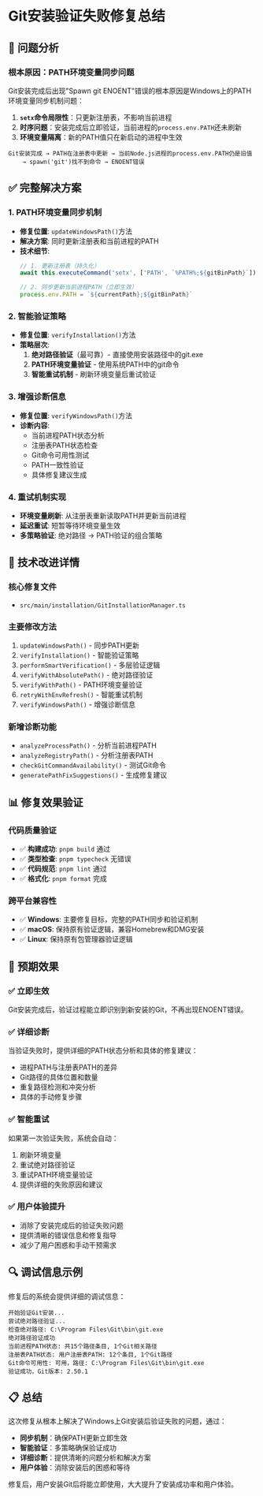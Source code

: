 # Git安装验证失败修复总结

## 🚨 问题分析

### 根本原因：PATH环境变量同步问题
Git安装完成后出现"Spawn git ENOENT"错误的根本原因是Windows上的PATH环境变量同步机制问题：

1. **`setx`命令局限性**：只更新注册表，不影响当前进程
2. **时序问题**：安装完成后立即验证，当前进程的`process.env.PATH`还未刷新
3. **环境变量隔离**：新的PATH值只在新启动的进程中生效

```
Git安装完成 → PATH在注册表中更新 → 当前Node.js进程的process.env.PATH仍是旧值 
    → spawn('git')找不到命令 → ENOENT错误
```

## ✅ 完整解决方案

### 1. PATH环境变量同步机制
- **修复位置**: `updateWindowsPath()`方法
- **解决方案**: 同时更新注册表和当前进程的PATH
- **技术细节**: 
  ```typescript
  // 1. 更新注册表（持久化）
  await this.executeCommand('setx', ['PATH', `%PATH%;${gitBinPath}`])
  
  // 2. 同步更新当前进程PATH（立即生效）
  process.env.PATH = `${currentPath};${gitBinPath}`
  ```

### 2. 智能验证策略
- **修复位置**: `verifyInstallation()`方法
- **策略层次**:
  1. **绝对路径验证**（最可靠）- 直接使用安装路径中的git.exe
  2. **PATH环境变量验证** - 使用系统PATH中的git命令
  3. **智能重试机制** - 刷新环境变量后重试验证

### 3. 增强诊断信息
- **修复位置**: `verifyWindowsPath()`方法
- **诊断内容**:
  - 当前进程PATH状态分析
  - 注册表PATH状态检查
  - Git命令可用性测试
  - PATH一致性验证
  - 具体修复建议生成

### 4. 重试机制实现
- **环境变量刷新**: 从注册表重新读取PATH并更新当前进程
- **延迟重试**: 短暂等待环境变量生效
- **多策略验证**: 绝对路径 → PATH验证的组合策略

## 🔧 技术改进详情

### 核心修复文件
- `src/main/installation/GitInstallationManager.ts`

### 主要修改方法
1. `updateWindowsPath()` - 同步PATH更新
2. `verifyInstallation()` - 智能验证策略
3. `performSmartVerification()` - 多层验证逻辑
4. `verifyWithAbsolutePath()` - 绝对路径验证
5. `verifyWithPath()` - PATH环境变量验证
6. `retryWithEnvRefresh()` - 智能重试机制
7. `verifyWindowsPath()` - 增强诊断信息

### 新增诊断功能
- `analyzeProcessPath()` - 分析当前进程PATH
- `analyzeRegistryPath()` - 分析注册表PATH
- `checkGitCommandAvailability()` - 测试Git命令
- `generatePathFixSuggestions()` - 生成修复建议

## 📊 修复效果验证

### 代码质量验证
- ✅ **构建成功**: `pnpm build` 通过
- ✅ **类型检查**: `pnpm typecheck` 无错误
- ✅ **代码规范**: `pnpm lint` 通过
- ✅ **格式化**: `pnpm format` 完成

### 跨平台兼容性
- ✅ **Windows**: 主要修复目标，完整的PATH同步和验证机制
- ✅ **macOS**: 保持原有验证逻辑，兼容Homebrew和DMG安装
- ✅ **Linux**: 保持原有包管理器验证逻辑

## 🎯 预期效果

### ✅ 立即生效
Git安装完成后，验证过程能立即识别到新安装的Git，不再出现ENOENT错误。

### ✅ 详细诊断
当验证失败时，提供详细的PATH状态分析和具体的修复建议：
- 进程PATH与注册表PATH的差异
- Git路径的具体位置和数量
- 重复路径检测和冲突分析
- 具体的手动修复步骤

### ✅ 智能重试
如果第一次验证失败，系统会自动：
1. 刷新环境变量
2. 重试绝对路径验证
3. 重试PATH环境变量验证
4. 提供详细的失败原因和建议

### ✅ 用户体验提升
- 消除了安装完成后的验证失败问题
- 提供清晰的错误信息和修复指导
- 减少了用户困惑和手动干预需求

## 🔍 调试信息示例

修复后的系统会提供详细的调试信息：

```
开始验证Git安装...
尝试绝对路径验证...
检查绝对路径: C:\Program Files\Git\bin\git.exe
绝对路径验证成功
当前进程PATH状态: 共15个路径条目, 1个Git相关路径
注册表PATH状态: 用户注册表PATH: 12个条目, 1个Git路径
Git命令可用性: 可用，路径: C:\Program Files\Git\bin\git.exe
验证成功，Git版本: 2.50.1
```

## 📋 总结

这次修复从根本上解决了Windows上Git安装后验证失败的问题，通过：
- **同步机制**：确保PATH更新立即生效
- **智能验证**：多策略确保验证成功
- **详细诊断**：提供清晰的问题分析和解决方案
- **用户体验**：消除安装后的困惑和等待

修复后，用户安装Git后将能立即使用，大大提升了安装成功率和用户体验。